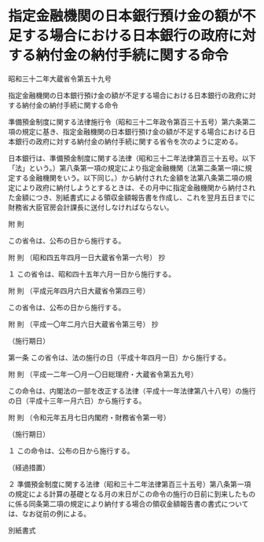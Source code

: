 # 指定金融機関の日本銀行預け金の額が不足する場合における日本銀行の政府に対する納付金の納付手続に関する命令

昭和三十二年大蔵省令第五十九号

指定金融機関の日本銀行預け金の額が不足する場合における日本銀行の政府に対する納付金の納付手続に関する命令

準備預金制度に関する法律施行令（昭和三十二年政令第百三十五号）第六条第二項の規定に基き、指定金融機関の日本銀行預け金の額が不足する場合における日本銀行の政府に対する納付金の納付手続に関する省令を次のように定める。

日本銀行は、準備預金制度に関する法律（昭和三十二年法律第百三十五号。以下「法」という。）第八条第一項の規定により指定金融機関（法第二条第一項に規定する金融機関をいう。以下同じ。）から納付された金額を法第八条第二項の規定により政府に納付しようとするときは、その月中に指定金融機関から納付された金額につき、別紙書式による領収金額報告書を作成し、これを翌月五日までに財務省大臣官房会計課長に送付しなければならない。

附 則

この省令は、公布の日から施行する。

附 則 （昭和四五年四月一日大蔵省令第一六号） 抄

１ この省令は、昭和四十五年六月一日から施行する。

附 則 （平成元年四月六日大蔵省令第四三号）

この省令は、公布の日から施行する。

附 則 （平成一〇年二月六日大蔵省令第三号） 抄

（施行期日）

第一条 この省令は、法の施行の日（平成十年四月一日）から施行する。

附 則 （平成一二年一〇月一〇日総理府・大蔵省令第五九号）

この命令は、内閣法の一部を改正する法律（平成十一年法律第八十八号）の施行の日（平成十三年一月六日）から施行する。

附 則 （令和元年五月七日内閣府・財務省令第一号）

（施行期日）

１ この命令は、公布の日から施行する。

（経過措置）

２ 準備預金制度に関する法律（昭和三十二年法律第百三十五号）第八条第一項の規定による計算の基礎となる月の末日がこの命令の施行の日前に到来したものに係る同条第二項の規定により納付する場合の領収金額報告書の書式については、なお従前の例による。

別紙書式

[](/./pict/S32F03401000059_1905101405_001.pdf)
